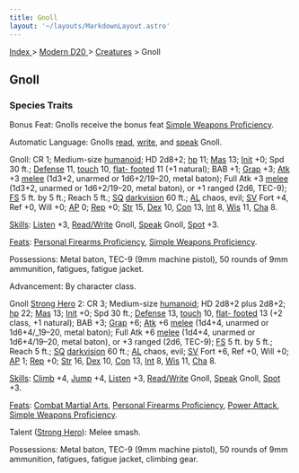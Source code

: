 ```yaml
---
title: Gnoll
layout: '~/layouts/MarkdownLayout.astro'
---
```


[ Index ](/) > [ Modern D20 ](/modern.d20.srd) > [Creatures](/modern.d20.srd/creatures) > Gnoll

## Gnoll

### Species Traits

Bonus Feat: Gnolls receive the bonus feat [Simple Weapons Proficiency](/modern.d20.srd/feats/simple.weapons.proficiency).

Automatic Language: Gnolls [read](/modern.d20.srd/skills/read.write.language),
[write](/modern.d20.srd/skills/read.write.language), and
[speak](/modern.d20.srd/skills/speak.language) Gnoll.

Gnoll: CR 1; Medium-size [humanoid](/modern.d20.srd/creature.types/humanoid);
HD 2d8+2; [hp](/modern.d20.srd/combat/hit.points) 11;
[Mas](/modern.d20.srd/creatures/creature.overview) 13;
[Init](/modern.d20.srd/combat/initiative) +0; Spd 30 ft.;
[Defense](/modern.d20.srd/combat/defense) 11,
[touch](/modern.d20.srd/combat/attack.actions) 10, [flat- footed](/modern.d20.srd/combat/surprise) 11 (+1 natural); BAB +1;
[Grap](/modern.d20.srd/combat/grapple) +3;
[Atk](/modern.d20.srd/combat/attack.roll) +3
[melee](/modern.d20.srd/combat/attack.roll) (1d3+2, unarmed or 1d6+2/19–20,
metal baton); Full Atk +3 [melee](/modern.d20.srd/combat/attack.roll) (1d3+2,
un­armed or 1d6+2/19–20, metal baton), or +1 ranged (2d6, TEC-9);
[FS](/modern.d20.srd/creatures/creature.overview) 5 ft. by 5 ft.; Reach 5 ft.;
[SQ](/modern.d20.srd/creatures/creature.overview)
[darkvision](/modern.d20.srd/special.abilities/darkvision) 60 ft.;
[AL](/modern.d20.srd/basics/allegiances) chaos, evil;
[SV](/modern.d20.srd/basics/saving.throws) Fort +4, Ref +0, Will +0;
[AP](/modern.d20.srd/creatures/creature.overview) 0;
[Rep](/modern.d20.srd/creatures/creature.overview) +0;
[Str](/modern.d20.srd/basics/ability.scores) 15,
[Dex](/modern.d20.srd/basics/ability.scores) 10,
[Con](/modern.d20.srd/basics/ability.scores) 13,
[Int](/modern.d20.srd/basics/ability.scores) 8,
[Wis](/modern.d20.srd/basics/ability.scores) 11,
[Cha](/modern.d20.srd/basics/ability.scores) 8.

[Skills](/modern.d20.srd/skills): [Listen](/modern.d20.srd/skills/listen) +3,
[Read/Write](/modern.d20.srd/skills/read.write.language) Gnoll,
[Speak](/modern.d20.srd/skills/speak.language) Gnoll,
[Spot](/modern.d20.srd/skills/spot) +3.

[Feats](/modern.d20.srd/feats): [Personal Firearms Proficiency](/modern.d20.srd/feats/personal.firearms.proficiency), [Simple Weapons Proficiency](/modern.d20.srd/feats/simple.weapons.proficiency).

Possessions: Metal baton, TEC-9 (9mm machine pistol), 50 rounds of 9mm
ammunition, fatigues, fatigue jacket.

Advancement: By character class.

Gnoll [Strong Hero](/modern.d20.srd/classes/basic/strong.hero) 2: CR 3;
Medium-size [humanoid](/modern.d20.srd/creature.types/humanoid); HD 2d8+2 plus
2d8+2; [hp](/modern.d20.srd/combat/hit.points) 22;
[Mas](/modern.d20.srd/creatures/creature.overview) 13;
[Init](/modern.d20.srd/combat/initiative) +0; Spd 30 ft.;
[Defense](/modern.d20.srd/combat/defense) 13,
[touch](/modern.d20.srd/combat/attack.actions) 10, [flat- footed](/modern.d20.srd/combat/surprise) 13 (+2 class, +1 natural); BAB +3;
[Grap](/modern.d20.srd/combat/grapple) +6;
[Atk](/modern.d20.srd/combat/attack.roll) +6
[melee](/modern.d20.srd/combat/attack.roll) (1d4+4, unarmed or 1d6+4/_19–20,
metal baton); Full Atk +6 [melee](/modern.d20.srd/combat/attack.roll) (1d4+4,
unarmed or 1d6+4/19–20, metal baton), or +3 ranged (2d6, TEC-9);
[FS](/modern.d20.srd/creatures/creature.overview) 5 ft. by 5 ft.; Reach 5 ft.;
[SQ](/modern.d20.srd/creatures/creature.overview)
[darkvision](/modern.d20.srd/special.abilities/darkvision) 60 ft.;
[AL](/modern.d20.srd/basics/allegiances) chaos, evil;
[SV](/modern.d20.srd/basics/saving.throws) Fort +6, Ref +0, Will +0;
[AP](/modern.d20.srd/creatures/creature.overview) 1;
[Rep](/modern.d20.srd/creatures/creature.overview) +0;
[Str](/modern.d20.srd/basics/ability.scores) 16,
[Dex](/modern.d20.srd/basics/ability.scores) 10,
[Con](/modern.d20.srd/basics/ability.scores) 13,
[Int](/modern.d20.srd/basics/ability.scores) 8,
[Wis](/modern.d20.srd/basics/ability.scores) 11,
[Cha](/modern.d20.srd/basics/ability.scores) 8.

[Skills](/modern.d20.srd/skills): [Climb](/modern.d20.srd/skills/climb) +4,
[Jump](/modern.d20.srd/skills/jump) +4,
[Listen](/modern.d20.srd/skills/listen) +3,
[Read/Write](/modern.d20.srd/skills/read.write.language) Gnoll,
[Speak](/modern.d20.srd/skills/speak.language) Gnoll,
[Spot](/modern.d20.srd/skills/spot) +3.

[Feats](/modern.d20.srd/feats): [Combat Martial Arts](/modern.d20.srd/feats/combat.martial.arts), [Personal Firearms Proficiency](/modern.d20.srd/feats/personal.firearms.proficiency), [Power Attack](/modern.d20.srd/feats/power.attack), [Simple Weapons Proficiency](/modern.d20.srd/feats/simple.weapons.proficiency).

Talent ([Strong Hero](/modern.d20.srd/classes/basic/strong.hero)): Melee
smash.

Possessions: Metal baton, TEC-9 (9mm machine pistol), 50 rounds of 9mm
ammunition, fatigues, fatigue jacket, climbing gear.


